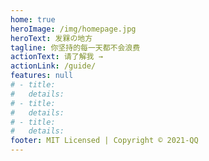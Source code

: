 ```yaml
---
home: true
heroImage: /img/homepage.jpg
heroText: 发槑の地方
tagline: 你坚持的每一天都不会浪费
actionText: 请了解我 →
actionLink: /guide/
features: null
# - title: 
#   details: 
# - title: 
#   details: 
# - title: 
#   details:  
footer: MIT Licensed | Copyright © 2021-QQ
---
```


<!-- ---
title: Bloggin
lang: en-US
--- -->

<!-- | Tables        | Are           | Cool  |
| ------------- |:-------------:| -----:|
| col 3 is      | right-aligned | $1600 |
| col 2 is      | centered      |   $12 |
| zebra stripes | are neat      |    $1 |


:tada: :100:

::: tip
这是一个提示
:::

::: warning
这是一个警告
:::

::: danger
这是一个危险警告
:::

::: details
这是一个详情块，在 IE / Edge 中不生效
:::


::: danger STOP
危险区域，禁止通行
:::

::: details 点击查看代码
```js
console.log('你好，VuePress！')
```
:::



``` js
export default {
  name: 'MyComponent',
  // ...
}
```

``` js {4}
export default {
  data () {
    return {
      msg: 'Highlighted!'
    }
  }
}
```

``` html
<ul>
  <li
    v-for="todo in todos"
    :key="todo.id"
  >
    {{ todo.text }}
  </li>
</ul>
``` -->


